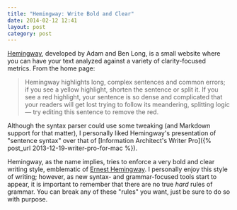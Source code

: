 ```yaml
---
title: "Hemingway: Write Bold and Clear"
date: 2014-02-12 12:41
layout: post
category: post
---
```

[Hemingway](http://www.hemingwayapp.com), developed by Adam and Ben Long, is a small website where you can have your text analyzed against a variety of clarity-focused metrics. From the home page: 

> Hemingway highlights long, complex sentences and common errors; if you see a yellow highlight, shorten the sentence or split it. If you see a red highlight, your sentence is so dense and complicated that your readers will get lost trying to follow its meandering, splitting logic — try editing this sentence to remove the red.

Although the syntax parser could use some tweaking (and Markdown support for that matter), I personally liked Hemingway's presentation of "sentence syntax" over that of [Information Architect's Writer Pro]({% post_url 2013-12-19-writer-pro-for-mac %}). 

Hemingway, as the name implies, tries to enforce a very bold and clear writing style, emblematic of [Ernest Hemingway](http://en.wikipedia.org/wiki/Ernest_Hemingway). I personally enjoy this style of writing; however, as new syntax- and grammar-focused tools start to appear, it is important to remember that there are no true _hard_ rules of grammar. You can break any of these "rules" you want, just be sure to do so with purpose. 

